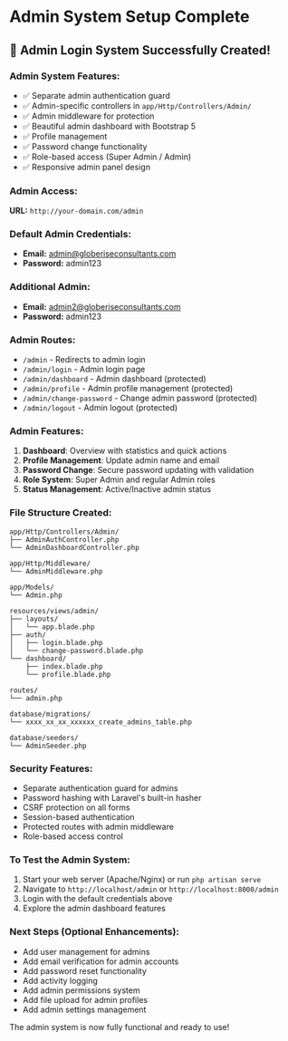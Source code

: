 # Admin System Setup Complete

## 🎉 Admin Login System Successfully Created!

### Admin System Features:
- ✅ Separate admin authentication guard
- ✅ Admin-specific controllers in `app/Http/Controllers/Admin/`
- ✅ Admin middleware for protection
- ✅ Beautiful admin dashboard with Bootstrap 5
- ✅ Profile management
- ✅ Password change functionality
- ✅ Role-based access (Super Admin / Admin)
- ✅ Responsive admin panel design

### Admin Access:
**URL:** `http://your-domain.com/admin`

### Default Admin Credentials:
- **Email:** admin@globeriseconsultants.com
- **Password:** admin123

### Additional Admin:
- **Email:** admin2@globeriseconsultants.com  
- **Password:** admin123

### Admin Routes:
- `/admin` - Redirects to admin login
- `/admin/login` - Admin login page
- `/admin/dashboard` - Admin dashboard (protected)
- `/admin/profile` - Admin profile management (protected)
- `/admin/change-password` - Change admin password (protected)
- `/admin/logout` - Admin logout (protected)

### Admin Features:
1. **Dashboard**: Overview with statistics and quick actions
2. **Profile Management**: Update admin name and email
3. **Password Change**: Secure password updating with validation
4. **Role System**: Super Admin and regular Admin roles
5. **Status Management**: Active/Inactive admin status

### File Structure Created:
```
app/Http/Controllers/Admin/
├── AdminAuthController.php
└── AdminDashboardController.php

app/Http/Middleware/
└── AdminMiddleware.php

app/Models/
└── Admin.php

resources/views/admin/
├── layouts/
│   └── app.blade.php
├── auth/
│   ├── login.blade.php
│   └── change-password.blade.php
└── dashboard/
    ├── index.blade.php
    └── profile.blade.php

routes/
└── admin.php

database/migrations/
└── xxxx_xx_xx_xxxxxx_create_admins_table.php

database/seeders/
└── AdminSeeder.php
```

### Security Features:
- Separate authentication guard for admins
- Password hashing with Laravel's built-in hasher
- CSRF protection on all forms
- Session-based authentication
- Protected routes with admin middleware
- Role-based access control

### To Test the Admin System:
1. Start your web server (Apache/Nginx) or run `php artisan serve`
2. Navigate to `http://localhost/admin` or `http://localhost:8000/admin`
3. Login with the default credentials above
4. Explore the admin dashboard features

### Next Steps (Optional Enhancements):
- Add user management for admins
- Add email verification for admin accounts
- Add password reset functionality
- Add activity logging
- Add admin permissions system
- Add file upload for admin profiles
- Add admin settings management

The admin system is now fully functional and ready to use!

